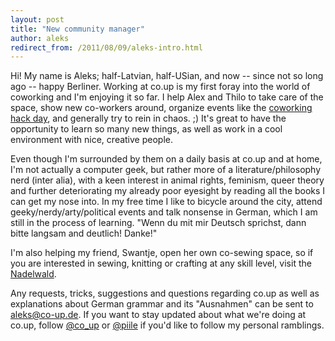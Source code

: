 ```yaml
---
layout: post
title: "New community manager"
author: aleks
redirect_from: /2011/08/09/aleks-intro.html
---
```


Hi! My name is Aleks; half-Latvian, half-USian, and now -- since not so long ago -- happy Berliner. Working at co.up is my first foray into the world of coworking and I'm enjoying it so far. I help Alex and Thilo to take care of the space, show new co-workers around, organize events like the [coworking hack day](http://coworkinghackday.org), and generally try to rein in chaos. ;) It's great to have the opportunity to learn so many new things, as well as work in a cool environment with nice, creative people.

Even though I'm surrounded by them on a daily basis at co.up and at home, I'm not actually a computer geek, but rather more of a literature/philosophy nerd (inter alia), with a keen interest in animal rights, feminism, queer theory and further deteriorating my already poor eyesight by reading all the books I can get my nose into. In my free time I like to bicycle around the city, attend geeky/nerdy/arty/political events and talk nonsense in German, which I am still in the process of learning. "Wenn du mit mir Deutsch sprichst, dann bitte langsam and deutlich! Danke!"

I'm also helping my friend, Swantje, open her own co-sewing space, so if you are interested in sewing, knitting or crafting at any skill level, visit the [Nadelwald](http://nadelwald.me/).

Any requests, tricks, suggestions and questions regarding co.up as well as explanations about German grammar and its "Ausnahmen" can be sent to aleks@co-up.de. If you want to stay updated about what we're doing at co.up, follow [@co_up](http://twitter.com/co_up) or [@piile](http://twitter.com/piile) if you'd like to follow my personal ramblings.
